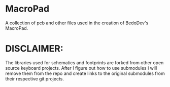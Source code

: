 # MacroPad
A collection of pcb and other files used in the creation of BedoDev's MacroPad.

# DISCLAIMER:
The libraries used for schematics and footprints are forked from other open source keyboard projects.
After I figure out how to use submodules i will remove them from the repo and create links to the original submodules from their respective git projects.